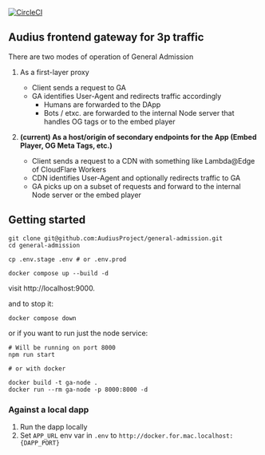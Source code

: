 [![CircleCI](https://circleci.com/gh/AudiusProject/general-admission.svg?style=svg)](https://circleci.com/gh/AudiusProject/general-admission)

## Audius frontend gateway for 3p traffic

There are two modes of operation of General Admission
1. As a first-layer proxy
   * Client sends a request to GA
   * GA identifies User-Agent and redirects traffic accordingly
     * Humans are forwarded to the DApp
     * Bots / etxc. are forwarded to the internal Node server that handles OG tags or to the embed player

2. **(current) As a host/origin of secondary endpoints for the App (Embed Player, OG Meta Tags, etc.)**
   * Client sends a request to a CDN with something like Lambda@Edge of CloudFlare Workers
   * CDN identifies User-Agent and optionally redirects traffic to GA
   * GA picks up on a subset of requests and forward to the internal Node server or the embed player

## Getting started

```
git clone git@github.com:AudiusProject/general-admission.git
cd general-admission

cp .env.stage .env # or .env.prod

docker compose up --build -d
```

visit http://localhost:9000.

and to stop it:

```
docker compose down
```

or if you want to run just the node service:

```
# Will be running on port 8000
npm run start

# or with docker

docker build -t ga-node .
docker run --rm ga-node -p 8000:8000 -d
```

### Against a local dapp

1. Run the dapp locally
2. Set `APP_URL` env var in `.env` to `http://docker.for.mac.localhost:{DAPP_PORT}`
